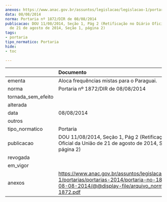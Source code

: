 ```yaml
---
anexos: https://www.anac.gov.br/assuntos/legislacao/legislacao-1/portarias/portarias-2014/portaria-no-1872-dir-de-08-08-2014/@@display-file/arquivo_norma/PA2014-1872.pdf
data: 08/08/2014
norma: Portaria nº 1872/DIR de 08/08/2014
publicacao: DOU 11/08/2014, Seção 1, Pág 2 (Retificação no Diário Oficial da União
  de 21 de agosto de 2014, Seção 1, página 2)
tags:
- portaria
tipo_normatico: Portaria
hide: 
- toc 
 
---
```


|                    | Documento                                                                                                                                                         |
|:-------------------|:------------------------------------------------------------------------------------------------------------------------------------------------------------------|
| ementa             | Aloca frequências mistas para o Paraguai.                                                                                                                         |
| norma              | Portaria nº 1872/DIR de 08/08/2014                                                                                                                                |
| tornada_sem_efeito |                                                                                                                                                                   |
| alterada           |                                                                                                                                                                   |
| data               | 08/08/2014                                                                                                                                                        |
| outros             |                                                                                                                                                                   |
| tipo_normatico     | Portaria                                                                                                                                                          |
| publicacao         | DOU 11/08/2014, Seção 1, Pág 2 (Retificação no Diário Oficial da União de 21 de agosto de 2014, Seção 1, página 2)                                                |
| revogada           |                                                                                                                                                                   |
| em_vigor           |                                                                                                                                                                   |
| anexos             | https://www.anac.gov.br/assuntos/legislacao/legislacao-1/portarias/portarias-2014/portaria-no-1872-dir-de-08-08-2014/@@display-file/arquivo_norma/PA2014-1872.pdf |